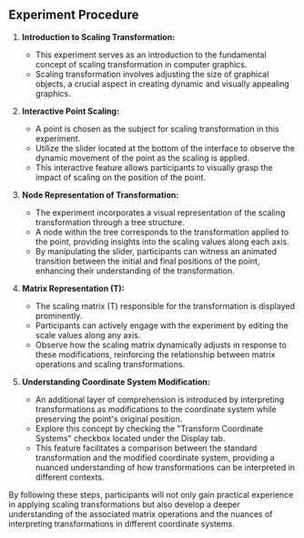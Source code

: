 ## Experiment Procedure

1. **Introduction to Scaling Transformation:**
   - This experiment serves as an introduction to the fundamental concept of scaling transformation in computer graphics.
   - Scaling transformation involves adjusting the size of graphical objects, a crucial aspect in creating dynamic and visually appealing graphics.

2. **Interactive Point Scaling:**
   - A point is chosen as the subject for scaling transformation in this experiment.
   - Utilize the slider located at the bottom of the interface to observe the dynamic movement of the point as the scaling is applied.
   - This interactive feature allows participants to visually grasp the impact of scaling on the position of the point.

3. **Node Representation of Transformation:**
   - The experiment incorporates a visual representation of the scaling transformation through a tree structure.
   - A node within the tree corresponds to the transformation applied to the point, providing insights into the scaling values along each axis.
   - By manipulating the slider, participants can witness an animated transition between the initial and final positions of the point, enhancing their understanding of the transformation.

4. **Matrix Representation (T):**
   - The scaling matrix (T) responsible for the transformation is displayed prominently.
   - Participants can actively engage with the experiment by editing the scale values along any axis.
   - Observe how the scaling matrix dynamically adjusts in response to these modifications, reinforcing the relationship between matrix operations and scaling transformations.

5. **Understanding Coordinate System Modification:**
   - An additional layer of comprehension is introduced by interpreting transformations as modifications to the coordinate system while preserving the point's original position.
   - Explore this concept by checking the "Transform Coordinate Systems" checkbox located under the Display tab.
   - This feature facilitates a comparison between the standard transformation and the modified coordinate system, providing a nuanced understanding of how transformations can be interpreted in different contexts.

By following these steps, participants will not only gain practical experience in applying scaling transformations but also develop a deeper understanding of the associated matrix operations and the nuances of interpreting transformations in different coordinate systems.